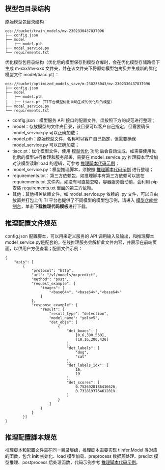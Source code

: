 
## 模型包目录结构

原始模型包目录结构：
```
cos://bucket/train_models/mv-2302330437837096
├── config.json
├── model
│   ├── model.pth
├── model_service.py
└── requirements.txt

```
优化模型包目录结构（优化后的模型保存到模型仓库时，会在优化模型存储路径下生成 m-xxx/mv-xxx 文件夹，并在该文件夹下将原始模型包拷贝并生成新的优化模型文件 model/tiacc.pt）：


```
cos://bucket/optimized_models_save/m-230233043/mv-2302330437837096
├── config.json
├── model
│   ├── model.pth
│   ├── tiacc.pt（TI平台模型优化自动生成的优化后的模型）
├── model_service.py
└── requirements.txt
```

-	config.json：模型服务 API 接口的配置文件，须按照下方的规范进行整理；
-	model：存放模型的文件夹目录，该目录可以客户自己指定，但需要确保 model_service.py 可以正确加载；
-	model.pth：原始模型文件，名称可以客户自己指定，但需要确保 model_service.py 可以正确加载；
-	tiacc.pt：优化模型文件，使用 [模型优化](https://cloud.tencent.com/document/product/851/74676) 功能 后会自动生成，如需要使用优化后的模型进行推理和服务部署，需要在 model_service.py 推理脚本里增加对该模型读取 load 的逻辑，可参考 [推理脚本代码示例](https://cloud.tencent.com/document/product/851/74148)；
-	model_service.py：模型推理脚本，须按照 [推理脚本代码示例](https://cloud.tencent.com/document/product/851/74148) 进行整理；
-	requirements.txt：第三方依赖包，如推理脚本有第三方依赖可以放在 requirements.txt 文件内，如没有可直接忽略，容器服务启动前，会利用 pip 安装 requirements.txt 里面的第三方依赖。
-	其他：其他相关依赖文件，如 model_service.py 依赖的 .py 文件，可以自由放置并打包上传
TI 平台也提供了不同模型的模型包示例，请进入 [模型仓库控制台](https://console.cloud.tencent.com/tione/v2/model?tab=models)，单击**下载推理代码模板**进行下载。


## 推理配置文件规范
config.json 配置脚本，可以用来定义服务的 API 调用输入及输出，和推理脚本 model_service.py是配套的，在线推理服务会解析此文件内容，并展示在前端页面，以供用户方便查看；配置文件示例：
```
{
    "apis": [
        {
            "protocol": "http",
            "url": "/v1/models/m:predict",
            "method": "post",
            "request_example": {
                "images": [
                    "<base64>", "<base64>","<base64>"
                ]
            },
            "response_example": {
                "result": {
                    "result_type": "detection",
                    "model_name": "yolov5",
                    "det_objs": [
                        {
                            "det_boxes": [
                                [0,6,300,530],
                                [10,16,200,430]
                            ],
                            "det_labels": [
                                "dog",
                                "cat"
                            ],
                            "det_labels_idx": [
                                16,
                                19
                            ],
                            "det_scores": [
                                0.7526928186416626,
                                0.7328193764612018
                            ]
                        }
                    ]
                }
            }
        }]
}
```
## 推理配置脚本规范
推理脚本和配置文件需在同一目录层级，推理脚本需要实现 tiinfer.Model 类对应的函数，包含 __init__ 初始化、load 模型加载、preprocess 数据预处理、predict 模型推理、postprocess 后处理函数，代码示例参考 [推理脚本代码示例](https://cloud.tencent.com/document/product/851/74148)。
